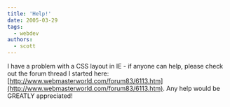 ```yaml
---
title: 'Help!'
date: 2005-03-29
tags:
  - webdev
authors:
  - scott
---
```


I have a problem with a CSS layout in IE - if anyone can help, please check out the forum thread I started here: [http://www.webmasterworld.com/forum83/6113.htm](http://www.webmasterworld.com/forum83/6113.htm). Any help would be GREATLY appreciated!
